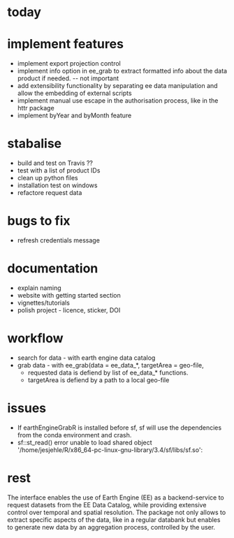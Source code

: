 # today


# implement features

* implement export projection control
* implement info option in ee_grab to extract formatted info about the data product if needed. -- not important
* add extensibility functionality by separating ee data manipulation and allow the embedding of external scripts
* implement manual use escape in the authorisation process, like in the httr package
* implement byYear and byMonth feature


# stabalise

* build and test on Travis ??
* test with a list of product IDs
* clean up python files
* installation test on windows
* refactore request data

# bugs to fix

* refresh credentials message

# documentation

* explain naming
* website with getting started section
* vignettes/tutorials
* polish project - licence, sticker, DOI


# workflow

* search for data - with earth engine data catalog
* grab data - with ee_grab(data = ee_data_*, targetArea = geo-file, 
  * requested data is defiend by list of ee_data_* functions.
  * targetArea is defiend by a path to a local geo-file
  


# issues

* If earthEngineGrabR is installed before sf, sf will use the dependencies from the conda environment and crash.
* sf::st_read() error unable to load shared object '/home/jesjehle/R/x86_64-pc-linux-gnu-library/3.4/sf/libs/sf.so':





# rest
The interface enables the use of Earth Engine (EE) as a backend-service to request datasets from the EE Data Catalog, while providing extensive control over temporal and spatial resolution. The package not only allows to extract specific aspects of the data, like in a regular databank but enables to generate new data by an aggregation process, controlled by the user. 







